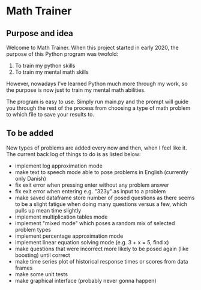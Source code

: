 # Math Trainer

## Purpose and idea

Welcome to Math Trainer. When this project started in early 2020, 
the purpose of this Python program was twofold:
 1) To train my python skills
 2) To train my mental math skills

However, nowadays I've learned Python much more through my 
work, so the purpose is now just to train my mental math 
abilities. 

The program is easy to use. Simply run main.py and the 
prompt will guide you through the rest of the process 
from choosing a type of math problem to which file to save 
your results to. 

## To be added

New types of problems are added every now and then, when 
I feel like it. The current back log of things to do is 
as listed below:

- implement log approximation mode
- make text to speech mode able to pose problems in English (currently only Danish)
- fix exit error when pressing enter without any problem answer
- fix exit error when entering e.g. "323y" as input to a problem
- make saved dataframe store number of posed questions as there seems to be a slight fatigue
  when doing many questions versus a few, which pulls up mean time slightly
- implement multiplication tables mode  
- implement "mixed mode" which poses a random mix of selected problem types
- implement percentage approximation mode
- implement linear equation solving mode (e.g. 3 + x = 5, find x)
- make questions that were incorrect more likely to be posed again (like boosting) until correct  
- make time series plot of historical response times or scores from data frames
- make some unit tests  
- make graphical interface (probably never gonna happen)